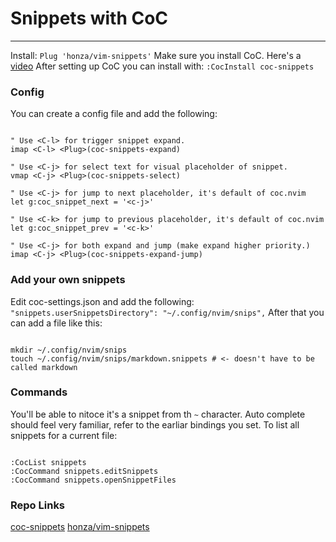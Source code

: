 # Snippets with CoC

---

Install: `Plug 'honza/vim-snippets'`
Make sure you install CoC. Here's a [video](https://www.youtube.com/watch?v=OXEVhnY621M)
After setting up CoC you can install with: `:CocInstall coc-snippets`

### Config
You can create a config file and add the following:

```

" Use <C-l> for trigger snippet expand.
imap <C-l> <Plug>(coc-snippets-expand)

" Use <C-j> for select text for visual placeholder of snippet.
vmap <C-j> <Plug>(coc-snippets-select)

" Use <C-j> for jump to next placeholder, it's default of coc.nvim
let g:coc_snippet_next = '<c-j>'

" Use <C-k> for jump to previous placeholder, it's default of coc.nvim
let g:coc_snippet_prev = '<c-k>'

" Use <C-j> for both expand and jump (make expand higher priority.)
imap <C-j> <Plug>(coc-snippets-expand-jump)

```

### Add your own snippets

Edit coc-settings.json and add the following:
`"snippets.userSnippetsDirectory": "~/.config/nvim/snips",`
After that you can add a file like this:
```

mkdir ~/.config/nvim/snips
touch ~/.config/nvim/snips/markdown.snippets # <- doesn't have to be called markdown

```

### Commands

You'll be able to nitoce it's a snippet from th `~` character. Auto complete should feel very familiar, refer to the earliar bindings you set. To list all snippets for a current file:

```

:CocList snippets
:CocCommand snippets.editSnippets
:CocCommand snippets.openSnippetFiles

```

### Repo Links

[coc-snippets](https://github.com/neoclide/coc-snippets)
[honza/vim-snippets](https://github.com/honza/vim-snippets)
